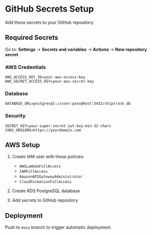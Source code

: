 # GitHub Secrets Setup

Add these secrets to your GitHub repository:

## Required Secrets

Go to: **Settings** → **Secrets and variables** → **Actions** → **New repository secret**

### AWS Credentials
```
AWS_ACCESS_KEY_ID=your-aws-access-key
AWS_SECRET_ACCESS_KEY=your-aws-secret-key
```

### Database
```
DATABASE_URL=postgresql://user:pass@host:5432/shiptrack_db
```

### Security
```
SECRET_KEY=your-super-secret-jwt-key-min-32-chars
CORS_ORIGINS=https://yourdomain.com
```

## AWS Setup

1. Create IAM user with these policies:
   - `AWSLambdaFullAccess`
   - `IAMFullAccess`
   - `AmazonAPIGatewayAdministrator`
   - `CloudFormationFullAccess`

2. Create RDS PostgreSQL database

3. Add secrets to GitHub repository

## Deployment

Push to `main` branch to trigger automatic deployment.

